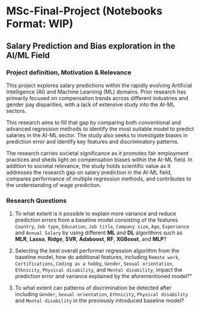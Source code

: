 # MSc-Final-Project (Notebooks Format: WIP)

## Salary Prediction and Bias exploration in the AI/ML Field

### Project definition, Motivation & Relevance

This project explores salary predictions within the rapidly evolving Artificial Intelligence (AI) and Machine Learning (ML) domains. Prior research has primarily focused on compensation trends across different industries and gender pay disparities, with a lack of extensive study into the AI-ML sectors. 

This research aims to fill that gap by comparing both conventional and advanced regression methods to identify the most suitable model to predict salaries in the AI-ML sector. The study also seeks to investigate biases in prediction error and identify key features and discriminatory patterns.

The research carries societal significance as it promotes fair employment practices and sheds light on compensation biases within the AI-ML field. In addition to societal relevance, the study holds scientific value as it addresses the research gap on salary prediction in the AI-ML field, compares performance of multiple regression methods, and contributes to the understanding of wage prediction.

### Research Questions

1. To what extent is it possible to explain more variance and reduce prediction
errors from a baseline model consisting of the features `Country`, `Job
type`, `Education`, `Job title`, `Company size`, `Age`, `Experience` and
`Annual Salary` by using different **ML** and **DL** algorithms such as **MLR**, **Lasso**, **Ridge**, **SVR**,
**Adaboost**, **RF**,  **XGBoost**, and **MLP**?

2. Selecting the best overall performer regression algorithm from the baseline
model, how do additional features, including `Remote work`, `Certifications`, `Coding as a hobby`, `Gender`, `Sexual orientation`, `Ethnicity`,
`Physical disability`, and `Mental disability`, impact the prediction error
and variance explained by the aforementioned model?”

3. To what extent can patterns of discrimination be detected after including
`Gender`, `Sexual orientation`, `Ethnicity`, `Physical disability` and
`Mental disability` in the previously introduced baseline model?
